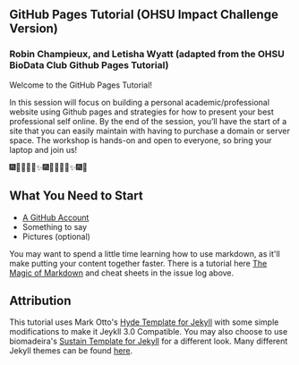 ## GitHub Pages Tutorial (OHSU Impact Challenge Version)

### Robin Champieux, and Letisha Wyatt (adapted from the OHSU BioData Club Github Pages Tutorial)

Welcome to the GitHub Pages Tutorial!

In this session will focus on building a personal academic/professional website using Github pages and strategies for how to present your best professional self online. By the end of the session, you’ll have the start of a site that you can easily maintain with having to purchase a domain or server space. The workshop is hands-on and open to everyone, so bring your laptop and join us! 

:fireworks::tada::ghost::mushroom::guitar::sparkles::fireworks::tada::ghost::mushroom::guitar::sparkles::fireworks::tada:

## What You Need to Start

+ [A GitHub Account](https://github.com/join?source=header-home)
+ Something to say
+ Pictures (optional)

You may want to spend a little time learning how to use markdown, as it'll make putting your content together faster. There is a tutorial here [The Magic of Markdown](https://github.com/laderast/magic-of-markdown/blob/master/magic-of-markdown.md) and cheat sheets in the issue log above.

## Attribution

This tutorial uses Mark Otto's [Hyde Template for Jekyll](http://hyde.getpoole.com) with some simple modifications to make it Jeykll 3.0 Compatible. You may also choose to use biomadeira's [Sustain Template for Jekyll](http://themes.jekyllrc.org/sustain/) for a different look. Many different Jekyll themes can be found [here](http://themes.jekyllrc.org/).
